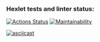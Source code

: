 ### Hexlet tests and linter status:
[![Actions Status](https://github.com/Programm-forse/frontend-project-44/workflows/hexlet-check/badge.svg)](https://github.com/Programm-forse/frontend-project-44/actions)
[![Maintainability](https://api.codeclimate.com/v1/badges/2400f35a434c92d59905/maintainability)](https://codeclimate.com/github/Programm-forse/frontend-project-44/maintainability)


[![asciicast](https://asciinema.org/a/ZhBxruA9z7inWK6s8dSakZbQP.svg)](https://asciinema.org/a/ZhBxruA9z7inWK6s8dSakZbQP)
